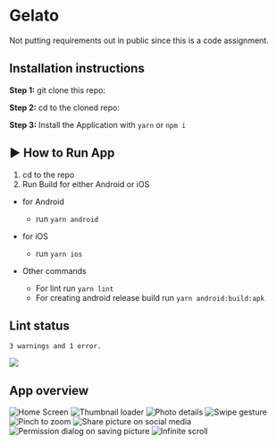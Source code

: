 # Gelato

Not putting requirements out in public since this is a code assignment.

## Installation instructions

**Step 1:** git clone this repo:

**Step 2:** cd to the cloned repo:

**Step 3:** Install the Application with `yarn` or `npm i`

## :arrow_forward: How to Run App

1. cd to the repo
2. Run Build for either Android or iOS

- for Android
  - run `yarn android`
- for iOS

  - run `yarn ios`

- Other commands
  - For lint run `yarn lint`
  - For creating android release build run `yarn android:build:apk`

## Lint status

    3 warnings and 1 error.

![](./screenshots/lint_status.png)

## App overview

![Home Screen](./screenshots/screen_1.png)
![Thumbnail loader](./screenshots/screen_2.png)
![Photo details](./screenshots/screen_3.png)
![Swipe gesture](./screenshots/screen_4.png)
![Pinch to zoom](./screenshots/screen_5.png)
![Share picture on social media](./screenshots/share.png)
![Permission dialog on saving picture](./screenshots/permission.png)
![Infinite scroll](./screenshots/infinite_scrolling.png)
